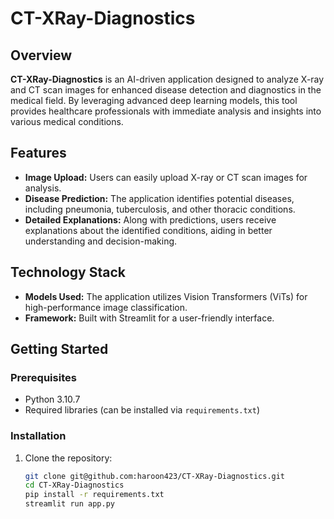 # CT-XRay-Diagnostics

## Overview

**CT-XRay-Diagnostics** is an AI-driven application designed to analyze X-ray and CT scan images for enhanced disease detection and diagnostics in the medical field. By leveraging advanced deep learning models, this tool provides healthcare professionals with immediate analysis and insights into various medical conditions.

## Features

- **Image Upload:** Users can easily upload X-ray or CT scan images for analysis.
- **Disease Prediction:** The application identifies potential diseases, including pneumonia, tuberculosis, and other thoracic conditions.
- **Detailed Explanations:** Along with predictions, users receive explanations about the identified conditions, aiding in better understanding and decision-making.

## Technology Stack

- **Models Used:** The application utilizes Vision Transformers (ViTs) for high-performance image classification.
- **Framework:** Built with Streamlit for a user-friendly interface.

## Getting Started

### Prerequisites

- Python 3.10.7
- Required libraries (can be installed via `requirements.txt`)

### Installation

1. Clone the repository:
   ```bash
   git clone git@github.com:haroon423/CT-XRay-Diagnostics.git
   cd CT-XRay-Diagnostics
   pip install -r requirements.txt
   streamlit run app.py

